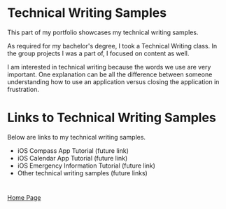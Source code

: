 # Technical Writing Samples

This part of my portfolio showcases my technical writing samples.

As required for my bachelor's degree, I took a Technical Writing class. In the group projects I was a part of, I focused on content as well. 

I am interested in technical writing because the words we use are very important. One explanation can be all the difference between someone understanding how to use an application versus closing the application in frustration.

# Links to Technical Writing Samples

Below are links to my technical writing samples.

- iOS Compass App Tutorial (future link)
- iOS Calendar App Tutorial (future link)
- iOS Emergency Information Tutorial (future link)
- Other technical writing samples (future links)

#
[Home Page](./)
